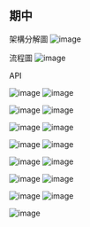 ## 期中

架構分解圖
![image](https://github.com/user-attachments/assets/3cc465b3-f6b5-4f0e-a564-c08005f47e83)

流程圖
![image](https://github.com/user-attachments/assets/166d695a-5b53-4bfa-aeb0-b2e7e09fa03a)

API

![image](https://github.com/user-attachments/assets/169d179b-ea6a-414b-8a75-f665676f7f8f)
![image](https://github.com/user-attachments/assets/6ffc03ab-d74b-4f80-9ed9-c5a51085660d)

![image](https://github.com/user-attachments/assets/04b4e1ed-dd54-41a4-be58-797f296c20ec)
![image](https://github.com/user-attachments/assets/81ae0589-a885-4665-8c20-a92e5a37e86b)

![image](https://github.com/user-attachments/assets/5c7f5293-bf57-48fb-903c-2f75350b4cef)
![image](https://github.com/user-attachments/assets/9efcd9de-18c5-4f6e-916c-1b3de59e50ac)

![image](https://github.com/user-attachments/assets/8dcd1e50-1586-4fb2-8d62-88c4766c3070)
![image](https://github.com/user-attachments/assets/e77996fb-5b99-40ca-b421-83daa8b481bc)

![image](https://github.com/user-attachments/assets/123ec6fa-ae02-406c-bff4-fbf731d1a60b)
![image](https://github.com/user-attachments/assets/a7bf4dba-108a-45b8-9a5f-e546e5357688)

![image](https://github.com/user-attachments/assets/500ec8bb-f4c4-4b15-9d61-668e9b834612)
![image](https://github.com/user-attachments/assets/8e67e255-09df-446f-934c-63941f4d3aab)

![image](https://github.com/user-attachments/assets/03d31ed8-0d5c-43ae-9800-295893aff855)
![image](https://github.com/user-attachments/assets/ba66ab73-1f55-4598-b4f0-9281b533fe2c)

![image](https://github.com/user-attachments/assets/30e89896-97c4-4910-a16a-c1e752128a7e)

